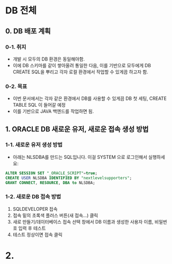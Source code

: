 # DB 전체

## 0. DB 배포 계획

### 0-1. 취지
- 개발 시 모두의 DB 환경은 동일해야함.
- 이에 DB 스키마를 같이 쌓아올려 통일한 다음, 이를 기반으로 모두에게 DB CREATE SQL을 뿌리고 각자 로컬 환경에서 작업할 수 있게끔 하고자 함.

### 0-2. 목표
- 이번 문서에서는 각자 같은 환경에서 DB를 사용할 수 있게끔 DB 첫 세팅, CREATE TABLE SQL 이 들어갈 예정
- 이를 기반으로 JAVA 백엔드를 작업하면 됨.

## 1. ORACLE DB 새로운 유저, 새로운 접속 생성 방법

### 1-1. 새로운 유저 생성 방법
- 아래는 NLSDBA를 만드는 SQL입니다. 이걸 SYSTEM 으로 로그인해서 실행하세요:
``` SQL
ALTER SESSION SET "_ORACLE_SCRIPT"=true;
CREATE USER NLSDBA IDENTIFIED BY "nextlevelsupporters";
GRANT CONNECT, RESOURCE, DBA to NLSDBA;
```

### 1-2. 새로운 DB 접속 방법
1. SQLDEVELOPER 접속
2. 접속 밑의 초록색 플러스 버튼(새 접속...) 클릭
3. 새로 만들기/데이터베이스 접속 선택 창에서 DB 이름과 생성한 사용자 이름, 비밀번호 입력 후 테스트
4. 테스트 정상이면 접속 클릭

# 2. 